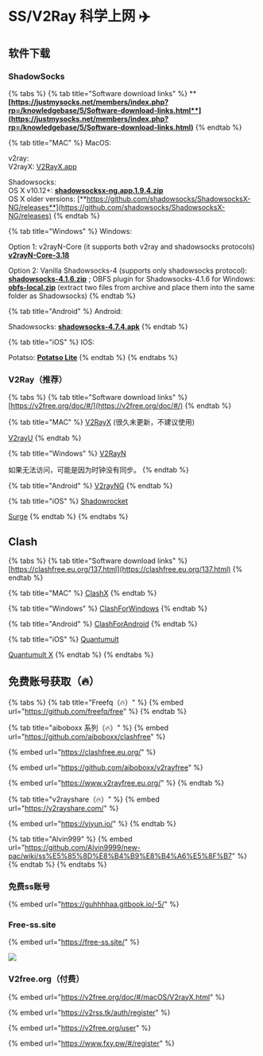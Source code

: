 # SS/V2Ray 科学上网 ✈️

## 软件下载

### ShadowSocks

{% tabs %}
{% tab title="Software download links" %}
****[**https://justmysocks.net/members/index.php?rp=/knowledgebase/5/Software-download-links.html**](https://justmysocks.net/members/index.php?rp=/knowledgebase/5/Software-download-links.html)****
{% endtab %}

{% tab title="MAC" %}
MacOS:

v2ray:\
V2rayX: [V2RayX.app](https://justmysocks.net/members/dist/V2RayX.app.zip)

Shadowsocks:\
OS X v10.12+: [**shadowsocksx-ng.app.1.9.4.zip**](https://justmysocks.net/members/dist/osx-shadowsocksx-ng.app.1.9.4.zip)\
OS X older versions: [**https://github.com/shadowsocks/ShadowsocksX-NG/releases**](https://github.com/shadowsocks/ShadowsocksX-NG/releases)
{% endtab %}

{% tab title="Windows" %}
Windows:

Option 1: v2rayN-Core (it supports both v2ray and shadowsocks protocols) [**v2rayN-Core-3.18**](https://justmysocks.net/members/dist/v2rayn-core-3.18.zip)

Option 2: Vanilla Shadowsocks-4 (supports only shadowsocks protocol): [**shadowsocks-4.1.6.zip**](https://justmysocks.net/members/dist/windows-shadowsocks-4.1.6.zip) ; OBFS plugin for Shadowsocks-4.1.6 for Windows: [**obfs-local.zip**](https://justmysocks.net/members/dist/obfs-local.zip) (extract two files from archive and place them into the same folder as Shadowsocks)
{% endtab %}

{% tab title="Android" %}
Android:

Shadowsocks: [**shadowsocks-4.7.4.apk**](https://justmysocks.net/members/dist/com.github.shadowsocks-4.7.4.apk)
{% endtab %}

{% tab title="iOS" %}
IOS:

Potatso: [**Potatso Lite**](https://apps.apple.com/us/app/potatso-lite/id1239860606)
{% endtab %}
{% endtabs %}

### V2Ray（推荐）

{% tabs %}
{% tab title="Software download links" %}
[https://v2free.org/doc/#/](https://v2free.org/doc/#/)
{% endtab %}

{% tab title="MAC" %}
[V2RayX](https://github.com/Cenmrev/V2RayX/releases) (很久未更新，不建议使用)

[V2rayU](https://github.com/yanue/V2rayU/releases)
{% endtab %}

{% tab title="Windows" %}
[V2RayN](https://github.com/2dust/v2rayN/releases/download/4.20/v2rayN-Core.zip)

如果无法访问，可能是因为时钟没有同步。
{% endtab %}

{% tab title="Android" %}
[V2rayNG](https://github.com/2dust/v2rayNG/releases)
{% endtab %}

{% tab title="iOS" %}
[Shadowrocket](https://apps.apple.com/us/app/shadowrocket/id932747118)

[Surge](https://apps.apple.com/us/app/surge-4/id1442620678)
{% endtab %}
{% endtabs %}

## Clash

{% tabs %}
{% tab title="Software download links" %}
[https://clashfree.eu.org/137.html](https://clashfree.eu.org/137.html)
{% endtab %}

{% tab title="MAC" %}
[ClashX](https://github.com/yichengchen/clashX/releases)
{% endtab %}

{% tab title="Windows" %}
[ClashForWindows](https://github.com/Fndroid/clash\_for\_windows\_pkg/releases)
{% endtab %}

{% tab title="Android" %}
[ClashForAndroid](https://github.com/Kr328/ClashForAndroid/releases)
{% endtab %}

{% tab title="iOS" %}
[Quantumult](https://apps.apple.com/us/app/quantumult/id1252015438?l=zh)

[Quantumult X](https://apps.apple.com/us/app/quantumult-x/id1443988620?l=zh)
{% endtab %}
{% endtabs %}

## 免费账号获取（🔥）

{% tabs %}
{% tab title="Freefq（🔥）" %}
{% embed url="https://github.com/freefq/free" %}
{% endtab %}

{% tab title="aiboboxx 系列（🔥）" %}
{% embed url="https://github.com/aiboboxx/clashfree" %}

{% embed url="https://clashfree.eu.org/" %}

{% embed url="https://github.com/aiboboxx/v2rayfree" %}

{% embed url="https://www.v2rayfree.eu.org/" %}
{% endtab %}

{% tab title="v2rayshare（🔥）" %}
{% embed url="https://v2rayshare.com/" %}

{% embed url="https://yiyun.io/" %}
{% endtab %}

{% tab title="Alvin999" %}
{% embed url="https://github.com/Alvin9999/new-pac/wiki/ss%E5%85%8D%E8%B4%B9%E8%B4%A6%E5%8F%B7" %}
{% endtab %}
{% endtabs %}

### 免费ss账号

{% embed url="https://guhhhhaa.gitbook.io/-5/" %}

### Free-ss.site

{% embed url="https://free-ss.site/" %}

![](../.gitbook/assets/direct\_access.png)

### V2free.org（付费）

{% embed url="https://v2free.org/doc/#/macOS/V2rayX.html" %}

{% embed url="https://v2rss.tk/auth/register" %}

{% embed url="https://v2free.org/user" %}

{% embed url="https://www.fxy.pw/#/register" %}
